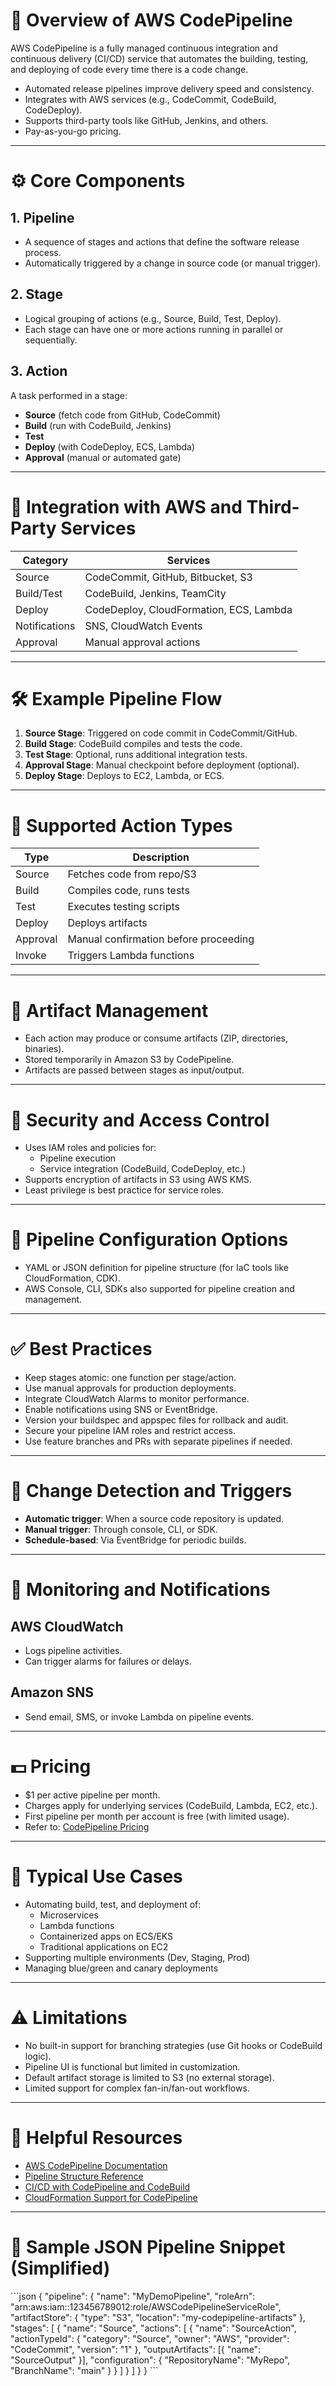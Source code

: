 # 📘 Overview of AWS CodePipeline

AWS CodePipeline is a fully managed continuous integration and continuous delivery (CI/CD) service that automates the building, testing, and deploying of code every time there is a code change.

- Automated release pipelines improve delivery speed and consistency.
- Integrates with AWS services (e.g., CodeCommit, CodeBuild, CodeDeploy).
- Supports third-party tools like GitHub, Jenkins, and others.
- Pay-as-you-go pricing.

---

# ⚙️ Core Components

## 1. Pipeline
- A sequence of stages and actions that define the software release process.
- Automatically triggered by a change in source code (or manual trigger).

## 2. Stage
- Logical grouping of actions (e.g., Source, Build, Test, Deploy).
- Each stage can have one or more actions running in parallel or sequentially.

## 3. Action
A task performed in a stage:
- **Source** (fetch code from GitHub, CodeCommit)
- **Build** (run with CodeBuild, Jenkins)
- **Test**
- **Deploy** (with CodeDeploy, ECS, Lambda)
- **Approval** (manual or automated gate)

---

# 🔗 Integration with AWS and Third-Party Services

| Category     | Services                                |
|--------------|-----------------------------------------|
| Source       | CodeCommit, GitHub, Bitbucket, S3       |
| Build/Test   | CodeBuild, Jenkins, TeamCity            |
| Deploy       | CodeDeploy, CloudFormation, ECS, Lambda |
| Notifications| SNS, CloudWatch Events                  |
| Approval     | Manual approval actions                 |

---

# 🛠️ Example Pipeline Flow

1. **Source Stage**: Triggered on code commit in CodeCommit/GitHub.
2. **Build Stage**: CodeBuild compiles and tests the code.
3. **Test Stage**: Optional, runs additional integration tests.
4. **Approval Stage**: Manual checkpoint before deployment (optional).
5. **Deploy Stage**: Deploys to EC2, Lambda, or ECS.

---

# 🧩 Supported Action Types

| Type     | Description                        |
|----------|------------------------------------|
| Source   | Fetches code from repo/S3          |
| Build    | Compiles code, runs tests          |
| Test     | Executes testing scripts           |
| Deploy   | Deploys artifacts                  |
| Approval | Manual confirmation before proceeding |
| Invoke   | Triggers Lambda functions          |

---

# 📂 Artifact Management

- Each action may produce or consume artifacts (ZIP, directories, binaries).
- Stored temporarily in Amazon S3 by CodePipeline.
- Artifacts are passed between stages as input/output.

---

# 🔐 Security and Access Control

- Uses IAM roles and policies for:
  - Pipeline execution
  - Service integration (CodeBuild, CodeDeploy, etc.)
- Supports encryption of artifacts in S3 using AWS KMS.
- Least privilege is best practice for service roles.

---

# 📄 Pipeline Configuration Options

- YAML or JSON definition for pipeline structure (for IaC tools like CloudFormation, CDK).
- AWS Console, CLI, SDKs also supported for pipeline creation and management.

---

# ✅ Best Practices

- Keep stages atomic: one function per stage/action.
- Use manual approvals for production deployments.
- Integrate CloudWatch Alarms to monitor performance.
- Enable notifications using SNS or EventBridge.
- Version your buildspec and appspec files for rollback and audit.
- Secure your pipeline IAM roles and restrict access.
- Use feature branches and PRs with separate pipelines if needed.

---

# 🔄 Change Detection and Triggers

- **Automatic trigger**: When a source code repository is updated.
- **Manual trigger**: Through console, CLI, or SDK.
- **Schedule-based**: Via EventBridge for periodic builds.

---

# 🔔 Monitoring and Notifications

## AWS CloudWatch
- Logs pipeline activities.
- Can trigger alarms for failures or delays.

## Amazon SNS
- Send email, SMS, or invoke Lambda on pipeline events.

---

# 💵 Pricing

- $1 per active pipeline per month.
- Charges apply for underlying services (CodeBuild, Lambda, EC2, etc.).
- First pipeline per month per account is free (with limited usage).
- Refer to: [CodePipeline Pricing](https://aws.amazon.com/codepipeline/pricing/)

---

# 🧠 Typical Use Cases

- Automating build, test, and deployment of:
  - Microservices
  - Lambda functions
  - Containerized apps on ECS/EKS
  - Traditional applications on EC2
- Supporting multiple environments (Dev, Staging, Prod)
- Managing blue/green and canary deployments

---

# ⚠️ Limitations

- No built-in support for branching strategies (use Git hooks or CodeBuild logic).
- Pipeline UI is functional but limited in customization.
- Default artifact storage is limited to S3 (no external storage).
- Limited support for complex fan-in/fan-out workflows.

---

# 🔗 Helpful Resources

- [AWS CodePipeline Documentation](https://docs.aws.amazon.com/codepipeline/)
- [Pipeline Structure Reference](https://docs.aws.amazon.com/codepipeline/latest/userguide/reference-pipeline-structure.html)
- [CI/CD with CodePipeline and CodeBuild](https://aws.amazon.com/blogs/devops/implementing-a-ci-cd-pipeline/)
- [CloudFormation Support for CodePipeline](https://docs.aws.amazon.com/AWSCloudFormation/latest/UserGuide/aws-resource-codepipeline-pipeline.html)

---

# 🧾 Sample JSON Pipeline Snippet (Simplified)

\`\`\`json
{
  "pipeline": {
    "name": "MyDemoPipeline",
    "roleArn": "arn:aws:iam::123456789012:role/AWSCodePipelineServiceRole",
    "artifactStore": {
      "type": "S3",
      "location": "my-codepipeline-artifacts"
    },
    "stages": [
      {
        "name": "Source",
        "actions": [
          {
            "name": "SourceAction",
            "actionTypeId": {
              "category": "Source",
              "owner": "AWS",
              "provider": "CodeCommit",
              "version": "1"
            },
            "outputArtifacts": [{ "name": "SourceOutput" }],
            "configuration": {
              "RepositoryName": "MyRepo",
              "BranchName": "main"
            }
          }
        ]
      }
    ]
  }
}
\`\`\`